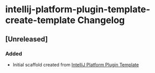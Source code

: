 <!-- Keep a Changelog guide -> https://keepachangelog.com -->

# intellij-platform-plugin-template-create-template Changelog

## [Unreleased]
### Added
- Initial scaffold created from [IntelliJ Platform Plugin Template](https://github.com/JetBrains/intellij-platform-plugin-template)
